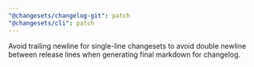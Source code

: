 ```yaml
---
"@changesets/changelog-git": patch
"@changesets/cli": patch
---
```


Avoid trailing newline for single-line changesets to avoid double newline between release lines when generating final markdown for changelog.
